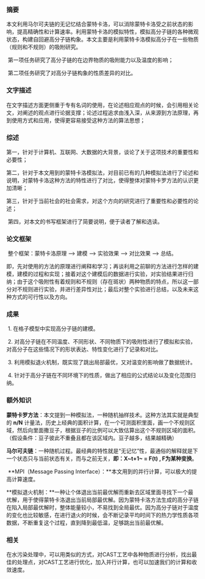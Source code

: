 ### **摘要**

​		本文利用马尔可夫链的无记忆结合蒙特卡洛，可以消除蒙特卡洛受之前状态的影响，提高精确性和计算速率。利用蒙特卡洛的模拟特性，模拟高分子链的各种微观状态，构建自回避高分子链构象。本文主要是利用蒙特卡洛模拟高分子在一些物质（规则和不规则）的吸附研究。

​		第一项任务研究了高分子链的在边界物质的吸附能力以及温度的影响；

​		第二项任务研究了对高分子链构象的性质差异的对比。



### **文字描述**

​		在文字描述方面更侧重于专有名词的使用，在论述相应观点的时候，会引用相关论文，对阐述的观点进行论据支撑；论述过程追求由浅入深，从来源到方法原理，再到使用方式和应用，使得更容易接受这种方法的算法思想；



### **综述**

​		第一，针对于计算机、互联网、大数据的大背景，谈论了关于这项技术的重要性和必要性；

​		第二，针对于本文用到的蒙特卡洛模拟法，对目前已有的几种模拟法进行了论述和说明，对蒙特卡洛这种方法的特性进行了对比，使得整体对蒙特卡罗方法的认识更加清晰；

​		第三，针对于当前社会的社会需求，对这个方向的研究进行了重要性和必要性的论述；

​		第四，对本文的书写框架进行了简要说明，便于读者了解和选读。



### **论文框架**

​		整个框架：蒙特卡洛原理 --> 建模 --> 实验效果 --> 对比效果 --> 总结。

​		即，先对使用的方法的原理进行阐释和学习；再谈利用之前聊的方法进行怎样的建模，建模的过程和实现；接着对这个建模后的数据进行实验，对实验结果进行归纳；由于这个吸附性有着规则和不规则（存在斑状）两种物质的特点，所以这一部分对不规则进行实验，并进行差异性对比；最后对整个实验进行总结，以及未来这种方式的可行性以及方向。



### **成果**

​		1. 在格子模型中实现高分子链的建模。

​		2. 对高分子链在不同温度、不同形状、不同物质下的吸附性进行了模拟和实验，对高分子在这些情况下的形状表达、特性变化进行了记录和对比。

​		3. 利用模拟退火机制，既实现了跳出局部最优，又对温变的影响做了数据统计。

​		4. 针对于高分子链在不同环境下的性质，做出了相应的公式结论以及变化范围归纳。



### **额外知识**

​		**蒙特卡罗方法**：本文提到一种模拟法，一种随机抽样技术。这种方法其实就是典型的 **n/N** 计量法，历史上经典的面积计算，在一个可测面积里面，画一个不规则区域，然后向里面撒豆子，根据豆子的比例可以大致估算出这个不规则区域的面积。（假设条件：豆子彼此不重叠且都在该区域内。豆子越多，结果越精确）

​		**马尔可夫链**：一种随机过程。最经典的特性就是“无记忆”性，最通俗的解释就是下一个状态只与当前状态有关，而与之前无关，**即：X~t+1~ = F(t) , F为某种变换**。

​		**MPI（Message Passing Interface）：**本文用到的并行计算，可以极大的提高计算速度。

​		**模拟退火机制：**一种让个体退出当前最优解而重新去区域里面寻找下一个最优解，用于使得蒙特卡洛退出当前局部最优解。因为蒙特卡洛方法生成的高分子链在陷入局部最优解时，整体能量较小，不易找到全局最优。因为高分子链对于温度的变化也比较敏感，在进行退火的时候，会不断记录平均时间下的热力学性质各项数据，不断重复这个过程，直到降到最低温，足够跳出当前最优解。



### 相关

​		在水污染处理中，可以用类似的方式，对CAST工艺中各种物质进行分析，找出最佳的处理点，对CAST工艺进行优化，加入并行计算，也可以加速我们的计算和收敛速度。